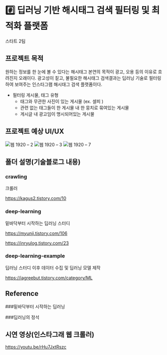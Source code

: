 # #️⃣ 딥러닝 기반 해시태그 검색 필터링 및 최적화 플랫폼

스타트 2팀

## 프로젝트 목적

원하는 정보를 한 눈에 볼 수 있다는 해시태그 본연의 목적이 광고, 오용 등의 이유로 흐려진지 오래이다. 광고성이 짙고, 불필요한 해시태그 검색결과는 딥러닝 기술로 필터링하여 보여주는 인스타그램 해시태그 검색 플랫폼이다.

- 필터링 게시물, 태그 유형
    - 태그와 무관한 사진이 있는 게시물 (ex. 셀피 )
    - 관련 없는 태그들이 한 게시물 내 한 뭉치로 묶여있는 게시물
    - 게시글 내 광고임이 명시되어있는 게시물

## 프로젝트 예상 UI/UX

![웹 1920 – 2](https://user-images.githubusercontent.com/55133794/101447690-11ec9a00-3969-11eb-9014-31f8e3e93187.png)
![웹 1920 – 3](https://user-images.githubusercontent.com/55133794/101447731-1e70f280-3969-11eb-984b-0bb5e6743c3b.png)
![웹 1920 – 7](https://user-images.githubusercontent.com/55133794/101447734-1f098900-3969-11eb-868d-f8f66dc6e480.png)


## 폴더 설명(기술블로그 내용)

### crawling

크롤러

https://kagus2.tistory.com/10

### deep-learning

밑바닥부터 시작하는 딥러닝 스터디

https://myunji.tistory.com/106

https://inryulog.tistory.com/23

### deep-learning-example

딥러닝 스터디 이후 데이터 수집 및 딥러닝 모델 제작

https://iagreebut.tistory.com/category/ML



## Reference

###밑바닥부터 시작하는 딥러닝

###딥러닝의 정석 


## 시연 영상(인스타그래 웹 크롤러)

https://youtu.be/rHu7JxtRszc

